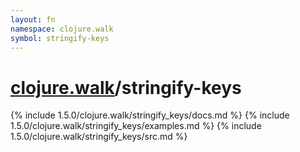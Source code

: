 ```yaml
---
layout: fn
namespace: clojure.walk
symbol: stringify-keys
---
```


# [clojure.walk](../)/stringify-keys

{% include 1.5.0/clojure.walk/stringify_keys/docs.md %}
{% include 1.5.0/clojure.walk/stringify_keys/examples.md %}
{% include 1.5.0/clojure.walk/stringify_keys/src.md %}

